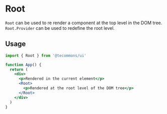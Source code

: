 # Root

`Root` can be used to re render a component at the top level in the DOM tree. `Root.Provider` can be used to redefine the root level.

## Usage

```jsx
import { Root } from '@tecommons/ui'

function App() {
  return (
    <div>
      <p>Rendered in the current element</p>
      <Root>
        <p>Rendered at the root level of the DOM tree</p>
      </Root>
    </div>
  )
}
```
